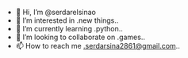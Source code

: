 - 👋 Hi, I’m @serdarelsinao
- 👀 I’m interested in .new things..
- 🌱 I’m currently learning .python..
- 💞️ I’m looking to collaborate on .games..
- 📫 How to reach me .serdarsina2861@gmail.com..

<!---
serdarelsinao/serdarelsinao is a ✨ special ✨ repository because its `README.md` (this file) appears on your GitHub profile.
You can click the Preview link to take a look at your changes.
--->
